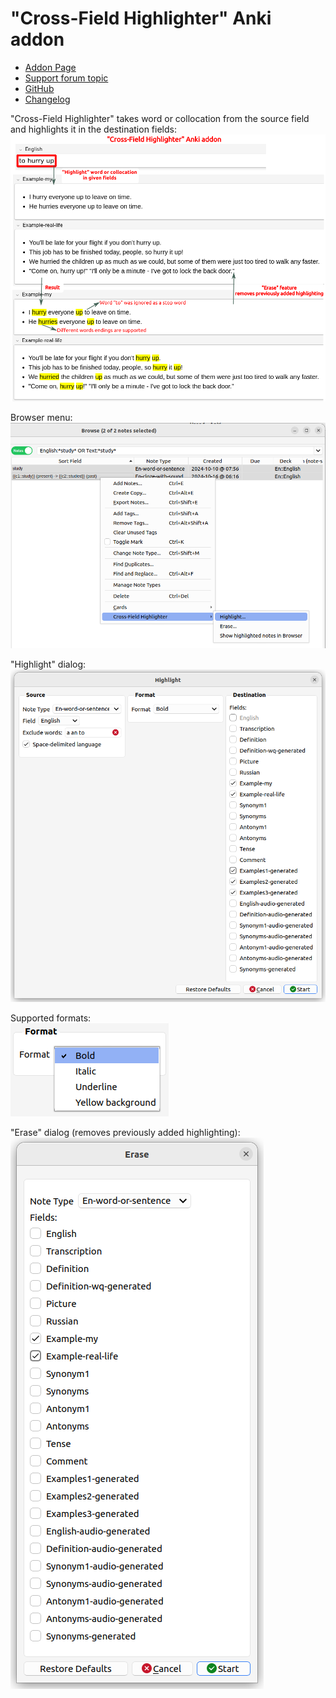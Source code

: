 # "Cross-Field Highlighter" Anki addon

- [Addon Page](https://ankiweb.net/shared/info/1312127886)
- [Support forum topic](https://forums.ankiweb.net/t/cross-field-highlighter-addon-support-page/52592)
- [GitHub](https://github.com/Aleks-Ya/cross-field-highlighter-anki-addon)
- [Changelog](https://github.com/Aleks-Ya/cross-field-highlighter-anki-addon/blob/master/CHANGELOG.md)

"Cross-Field Highlighter" takes word or collocation from the source field and highlights it in the destination
fields:  
![](https://raw.githubusercontent.com/Aleks-Ya/cross-field-highlighter-anki-addon/master/docs/images/short-description-2.png)

Browser menu:  
![](https://raw.githubusercontent.com/Aleks-Ya/cross-field-highlighter-anki-addon/master/docs/images/browser-menu.png)

"Highlight" dialog:  
![](https://raw.githubusercontent.com/Aleks-Ya/cross-field-highlighter-anki-addon/master/docs/images/dialog-highlight.png)

Supported formats:  
![](https://raw.githubusercontent.com/Aleks-Ya/cross-field-highlighter-anki-addon/master/docs/images/formats.png)

"Erase" dialog (removes previously added highlighting):  
![](https://raw.githubusercontent.com/Aleks-Ya/cross-field-highlighter-anki-addon/master/docs/images/dialog-erase.png)
